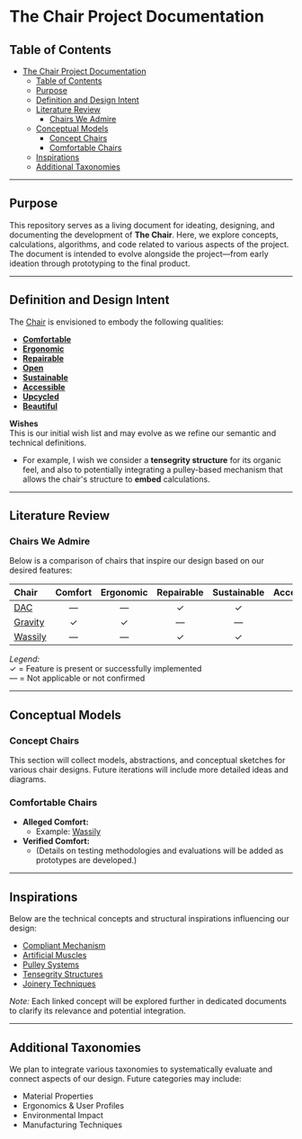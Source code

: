 # The Chair Project Documentation

## Table of Contents
- [The Chair Project Documentation](#the-chair-project-documentation)
  - [Table of Contents](#table-of-contents)
  - [Purpose](#purpose)
  - [Definition and Design Intent](#definition-and-design-intent)
  - [Literature Review](#literature-review)
    - [Chairs We Admire](#chairs-we-admire)
  - [Conceptual Models](#conceptual-models)
    - [Concept Chairs](#concept-chairs)
    - [Comfortable Chairs](#comfortable-chairs)
  - [Inspirations](#inspirations)
  - [Additional Taxonomies](#additional-taxonomies)

---

## Purpose
This repository serves as a living document for ideating, designing, and documenting the development of **The Chair**. Here, we explore concepts, calculations, algorithms, and code related to various aspects of the project. The document is intended to evolve alongside the project—from early ideation through prototyping to the final product.

---

## Definition and Design Intent

The [Chair](defs/chair.md) is envisioned to embody the following qualities:
- **[Comfortable](features/comfort)**
- **[Ergonomic](features/ergonomy)**
- **[Repairable](features/repair)**
- **[Open](features/openness)**
- **[Sustainable](features/sustainability)**
- **[Accessible](features/access)**
- **[Upcycled](features/lifeCycle)**
- **[Beautiful](features/aesthetics)**

**Wishes**  
This is our initial wish list and may evolve as we refine our semantic and technical definitions. 

- For example, I wish we consider a **tensegrity structure** for its organic feel, and also to potentially integrating a pulley-based mechanism that allows the chair's structure to **embed** calculations.

---

## Literature Review

### Chairs We Admire

Below is a comparison of chairs that inspire our design based on our desired features:

| Chair                                                 | Comfort | Ergonomic | Repairable | Sustainable | Accessible | Upcycled | Beautiful | Open |
| :---------------------------------------------------- | :-----: | :-------: | :--------: | :---------: | :--------: | :------: | :-------: | :--: |
| [DAC](https://dac.dk/en/chair/)                         |   —     |     —     |     ✓      |     ✓      |     ✓     |    ✓     |     ✓     |  ✓   |
| [Gravity](https://www.varierfurniture.com/en/gravity)   |   ✓     |     ✓     |     —      |     —      |     —     |    —     |     ✓     |  —   |
| [Wassily](https://en.wikipedia.org/wiki/Wassily_Chair)  |   —     |     —     |     ✓      |     ✓      |     —     |    —     |     ✓     |  —   |

*Legend:*  
✓ = Feature is present or successfully implemented  
— = Not applicable or not confirmed  

---

## Conceptual Models

### Concept Chairs
This section will collect models, abstractions, and conceptual sketches for various chair designs. Future iterations will include more detailed ideas and diagrams.

### Comfortable Chairs
- **Alleged Comfort:**  
  - Example: [Wassily](https://en.wikipedia.org/wiki/Wassily_Chair)
- **Verified Comfort:**  
  - (Details on testing methodologies and evaluations will be added as prototypes are developed.)

---

## Inspirations

Below are the technical concepts and structural inspirations influencing our design:
- [Compliant Mechanism](https://en.wikipedia.org/wiki/Compliant_mechanism)
- [Artificial Muscles](https://en.wikipedia.org/wiki/Artificial_muscle)
- [Pulley Systems](https://en.wikipedia.org/wiki/Pulley)
- [Tensegrity Structures](https://en.wikipedia.org/wiki/Tensegrity)
- [Joinery Techniques](https://en.wikipedia.org/wiki/Joinery)

*Note:* Each linked concept will be explored further in dedicated documents to clarify its relevance and potential integration.

---

## Additional Taxonomies

We plan to integrate various taxonomies to systematically evaluate and connect aspects of our design. Future categories may include:
- Material Properties
- Ergonomics & User Profiles
- Environmental Impact
- Manufacturing Techniques



